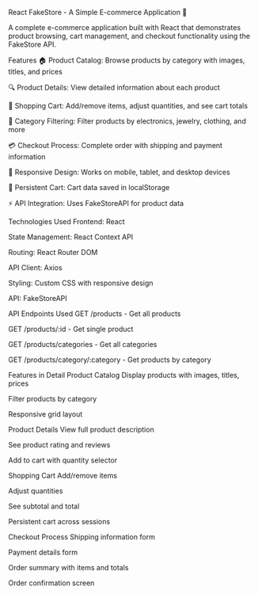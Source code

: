 React FakeStore - A Simple E-commerce Application 🛒

A complete e-commerce application built with React that demonstrates product browsing, cart management, and checkout functionality using the FakeStore API.

Features
🏠 Product Catalog: Browse products by category with images, titles, and prices

🔍 Product Details: View detailed information about each product

🛒 Shopping Cart: Add/remove items, adjust quantities, and see cart totals

🔄 Category Filtering: Filter products by electronics, jewelry, clothing, and more

💳 Checkout Process: Complete order with shipping and payment information

📱 Responsive Design: Works on mobile, tablet, and desktop devices

🔄 Persistent Cart: Cart data saved in localStorage

⚡ API Integration: Uses FakeStoreAPI for product data

Technologies Used
Frontend: React

State Management: React Context API

Routing: React Router DOM

API Client: Axios

Styling: Custom CSS with responsive design

API: FakeStoreAPI

API Endpoints Used
GET /products - Get all products

GET /products/:id - Get single product

GET /products/categories - Get all categories

GET /products/category/:category - Get products by category

Features in Detail
Product Catalog
Display products with images, titles, prices

Filter products by category

Responsive grid layout

Product Details
View full product description

See product rating and reviews

Add to cart with quantity selector

Shopping Cart
Add/remove items

Adjust quantities

See subtotal and total

Persistent cart across sessions

Checkout Process
Shipping information form

Payment details form

Order summary with items and totals

Order confirmation screen
